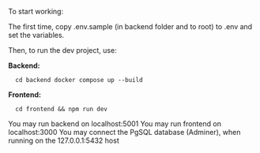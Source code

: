 To start working:

The first time, copy .env.sample (in backend folder and to root) to .env and set the variables.

Then, to run the dev project, use:

**Backend:**
```
  cd backend docker compose up --build
```

**Frontend:**
``` 
  cd frontend && npm run dev
```

You may run backend on localhost:5001
You may run frontend on localhost:3000
You may connect the PgSQL database (Adminer), when running on the 127.0.0.1:5432 host